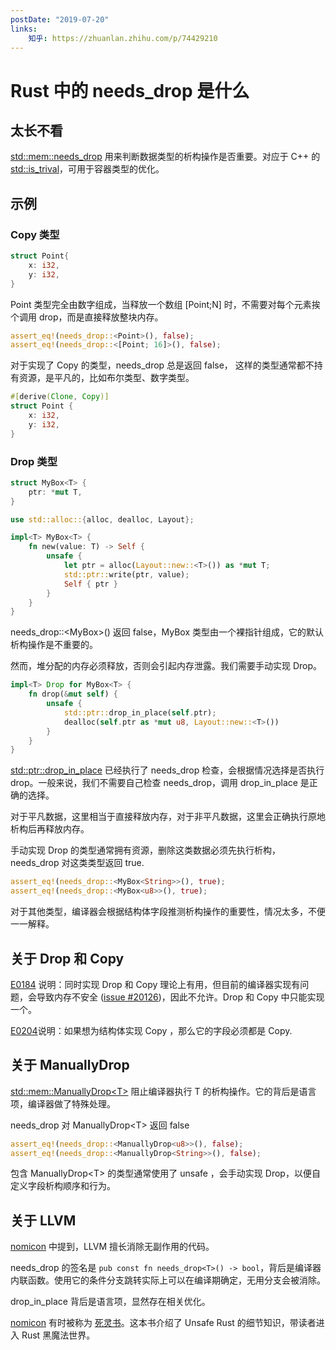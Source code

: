 ```yaml
---
postDate: "2019-07-20"
links:
    知乎: https://zhuanlan.zhihu.com/p/74429210
---
```


# Rust 中的 needs_drop 是什么

## 太长不看

[std::mem::needs_drop](https://doc.rust-lang.org/std/mem/fn.needs_drop.html) 用来判断数据类型的析构操作是否重要。对应于 C++ 的 [std::is_trival](http://www.cplusplus.com/reference/type_traits/is_trivial/)，可用于容器类型的优化。

## 示例

### Copy 类型

```rust
struct Point{
    x: i32,
    y: i32,
}
```

Point 类型完全由数字组成，当释放一个数组 [Point;N] 时，不需要对每个元素挨个调用 drop，而是直接释放整块内存。

```rust
assert_eq!(needs_drop::<Point>(), false);
assert_eq!(needs_drop::<[Point; 16]>(), false);
```

对于实现了 Copy 的类型，needs_drop 总是返回 false， 这样的类型通常都不持有资源，是平凡的，比如布尔类型、数字类型。

```rust
#[derive(Clone, Copy)]
struct Point {
    x: i32,
    y: i32,
}
```

### Drop 类型

```rust
struct MyBox<T> {
    ptr: *mut T,
}

use std::alloc::{alloc, dealloc, Layout};

impl<T> MyBox<T> {
    fn new(value: T) -> Self {
        unsafe {
            let ptr = alloc(Layout::new::<T>()) as *mut T;
            std::ptr::write(ptr, value);
            Self { ptr }
        }
    }
}
```

needs_drop::<MyBox<String>>() 返回 false，MyBox 类型由一个裸指针组成，它的默认析构操作是不重要的。

然而，堆分配的内存必须释放，否则会引起内存泄露。我们需要手动实现 Drop。

```rust
impl<T> Drop for MyBox<T> {
    fn drop(&mut self) {
        unsafe {
            std::ptr::drop_in_place(self.ptr);
            dealloc(self.ptr as *mut u8, Layout::new::<T>())
        }
    }
}
```

[std::ptr::drop_in_place](https://doc.rust-lang.org/std/ptr/fn.drop_in_place.html) 已经执行了 needs_drop 检查，会根据情况选择是否执行 drop。一般来说，我们不需要自己检查 needs_drop，调用 drop_in_place 是正确的选择。

对于平凡数据，这里相当于直接释放内存，对于非平凡数据，这里会正确执行原地析构后再释放内存。

手动实现 Drop 的类型通常拥有资源，删除这类数据必须先执行析构，needs_drop 对这类类型返回 true.

```rust
assert_eq!(needs_drop::<MyBox<String>>(), true);
assert_eq!(needs_drop::<MyBox<u8>>(), true);
```

对于其他类型，编译器会根据结构体字段推测析构操作的重要性，情况太多，不便一一解释。

## 关于 Drop 和 Copy

[E0184](https://doc.rust-lang.org/error-index.html#E0184) 说明：同时实现 Drop 和 Copy 理论上有用，但目前的编译器实现有问题，会导致内存不安全 ([issue #20126](https://github.com/rust-lang/rust/issues/20126))，因此不允许。Drop 和 Copy 中只能实现一个。

[E0204](https://doc.rust-lang.org/error-index.html#E0204)说明：如果想为结构体实现 Copy ，那么它的字段必须都是 Copy.

## 关于 ManuallyDrop

[std::mem::ManuallyDrop\<T\>](https://doc.rust-lang.org/std/mem/struct.ManuallyDrop.html) 阻止编译器执行 T 的析构操作。它的背后是语言项，编译器做了特殊处理。

needs_drop 对 ManuallyDrop\<T\> 返回 false

```rust
assert_eq!(needs_drop::<ManuallyDrop<u8>>(), false);
assert_eq!(needs_drop::<ManuallyDrop<String>>(), false);
```

包含 ManuallyDrop\<T\> 的类型通常使用了 unsafe ，会手动实现 Drop，以便自定义字段析构顺序和行为。

## 关于 LLVM

[nomicon](https://doc.rust-lang.org/nomicon/vec-dealloc.html?highlight=needs_drop#deallocating) 中提到，LLVM 擅长消除无副作用的代码。

needs_drop 的签名是 `pub const fn needs_drop<T>() -> bool`，背后是编译器内联函数。使用它的条件分支跳转实际上可以在编译期确定，无用分支会被消除。

drop_in_place 背后是语言项，显然存在相关优化。

[nomicon](https://doc.rust-lang.org/nomicon/index.html) 有时被称为 [死灵书](https://www.rust-lang.org/zh-CN/learn)。这本书介绍了 Unsafe Rust 的细节知识，带读者进入 Rust 黑魔法世界。
